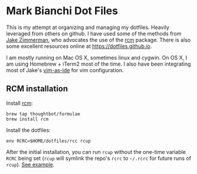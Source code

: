 # Mark Bianchi Dot Files

This is my attempt at organizing and managing my dotfiles. Heavily leveraged
from others on github. I have used some of the methods from [Jake Zimmerman](https://github.com/jez/dotfiles),
who advocates the use of the [rcm] package. There is also some excellent resources
online at <https://dotfiles.github.io>.

I am mostly running on Mac OS X, sometimes linux and cygwin. On OS X, I am using
Homebrew + iTerm2 most of the time. I also have been integrating most of Jake's
[vim-as-ide][ide] for vim configuration.

## RCM installation

Install [rcm](https://github.com/thoughtbot/rcm):

    brew tap thoughtbot/formulae
    brew install rcm

Install the dotfiles:

    env RCRC=$HOME/dotfiles/rcc rcup

After the initial installation, you can run `rcup` without the one-time variable
`RCRC` being set (`rcup` will symlink the repo's `rcrc` to `~/.rcrc` for future
runs of `rcup`). [See
example](https://github.com/thoughtbot/dotfiles/blob/master/rcrc).


[rcm]: https://github.com/thoughtbot/rcm
[jez_dot]: https://github.com/jez/dotfiles
[ide]: https://github.com/jez/vim-as-ide
